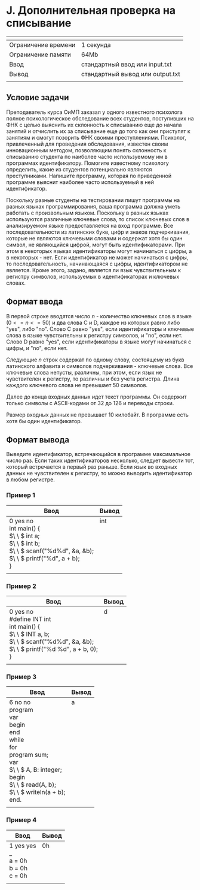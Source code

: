 # J. Дополнительная проверка на списывание

[]()|[]()
-------------------|---
Ограничение времени|	1 секунда
Ограничение памяти |	64Mb
Ввод               |	стандартный ввод или input.txt
Вывод              |	стандартный вывод или output.txt
[]()|[]()

## Условие задачи
Преподаватель курса ОиМП заказал у одного известного психолога полное психологическое обследование всех студентов, поступивших на ФНК с целью выяснить их склонность к списыванию еще до начала занятий и отчислить их за списывание еще до того как они приступят к занятиям и смогут позорить ФНК своими преступлениями. Психолог, привлеченный для проведения обследования, известен своим инновационным методом, позволяющим понять склонность к списыванию студента по наиболее часто используемому им в программах идентификатору. Помогите известному психологу определить, какие из студентов потенциально являются преступниками. Напишите программу, которая по приведенной программе выяснит наиболее часто используемый в ней идентификатор.

Поскольку разные студенты на тестировании пишут программы на разных языках программирования, ваша программа должна уметь работать с произвольным языком. Поскольку в разных языках используются различные ключевые слова, то список ключевых слов в анализируемом языке предоставляется на вход программе. Все последовательности из латинских букв, цифр и знаков подчеркивания, которые не являются ключевыми словами и содержат хотя бы один символ, не являющийся цифрой, могут быть идентификаторами. При этом в некоторых языках идентификаторы могут начинаться с цифры, а в некоторых - нет. Если идентификатор не может начинаться с цифры, то последовательность, начинающаяся с цифры, идентификатором не является. Кроме этого, задано, является ли язык чувствительным к регистру символов, используемых в идентификаторах и ключевых словах.

## Формат ввода
В первой строке вводятся число $n$ - количество ключевых слов в языке $(0 <= n <= 50)$ и два слова C и D, каждое из которых равно либо "yes", либо "no". Слово C равно "yes", если идентификаторы и ключевые слова в языке чувствительны к регистру символов, и "no", если нет. Слово D равно "yes", если идентификаторы в языке могут начинаться с цифры, и "no", если нет.

Следующие $n$ строк содержат по одному слову, состоящему из букв латинского алфавита и символов подчеркивания - ключевые слова. Все ключевые слова непусты, различны, при этом, если язык не чувствителен к регистру, то различны и без учета регистра. Длина каждого ключевого слова не превышает $50$ символов.

Далее до конца входных данных идет текст программы. Он содержит только символы с ASCII-кодами от $32$ до $126$ и переводы строки.

Размер входных данных не превышает $10$ килобайт. В программе есть хотя бы один идентификатор.

## Формат вывода
Выведите идентификатор, встречающийся в программе максимальное число раз. Если таких идентификаторов несколько, следует вывести тот, который встречается в первый раз раньше. Если язык во входных данных не чувствителен к регистру, то можно выводить идентификатор в любом регистре.

### Пример 1
Ввод | Вывод
---| ---
0 yes no<br>int main() {<br> $\ \ $ int a;<br>$\ \ $ int b;<br>$\ \ $  scanf("%d%d", &a, &b);<br>$\ \ $  printf("%d", a + b);<br>} | int <br><br><br><br><br><br><br>
[]()|[]()

### Пример 2
Ввод | Вывод
---| ---
0 yes no<br>#define INT int<br>int main() {<br>$\ \ $  INT a, b;<br>$\ \ $  scanf("%d%d", &a, &b);<br>$\ \ $  printf("%d %d", a + b, 0);<br>} | d <br><br><br><br><br><br><br>
[]()|[]()

### Пример 3
Ввод | Вывод
---| ---
6 no no<br>program<br>var<br>begin<br>end<br>while<br>for<br>program sum;<br>var<br>$\ \ $  A, B: integer;<br>begin<br>$\ \ $  read(A, b);<br>$\ \ $  writeln(a + b);<br>end. | a <br><br><br><br><br><br><br><br><br><br><br><br><br><br>
[]()|[]()

### Пример 4
Ввод | Вывод
---| ---
1 yes yes<br>_<br>a = 0h<br>b = 0h<br>c = 0h | 0h <br><br><br><br><br>
[]()|[]()
